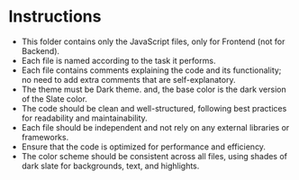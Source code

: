 # Instructions

- This folder contains only the JavaScript files, only for Frontend (not for Backend).
- Each file is named according to the task it performs.
- Each file contains comments explaining the code and its functionality; no need to add extra comments that are self-explanatory.
- The theme must be Dark theme. and, the base color is the dark version of the Slate color.
- The code should be clean and well-structured, following best practices for readability and maintainability.
- Each file should be independent and not rely on any external libraries or frameworks.
- Ensure that the code is optimized for performance and efficiency.
- The color scheme should be consistent across all files, using shades of dark slate for backgrounds, text, and highlights.